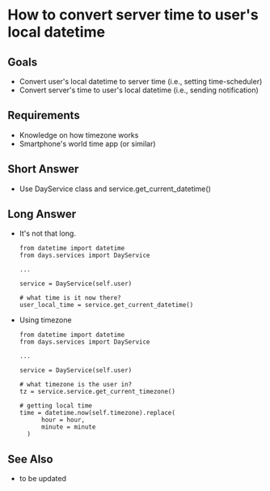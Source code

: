 # How to convert server time to user's local datetime

## Goals
* Convert user's local datetime to server time (i.e., setting time-scheduler)
* Convert server's time to user's local datetime (i.e., sending notification)

## Requirements
* Knowledge on how timezone works
* Smartphone's world time app (or similar)

## Short Answer
* Use DayService class and service.get_current_datetime()

## Long Answer
* It's not that long. 

      from datetime import datetime
      from days.services import DayService

      ...
      
      service = DayService(self.user)
      
      # what time is it now there?
      user_local_time = service.get_current_datetime()

* Using timezone
      
      from datetime import datetime
      from days.services import DayService

      ...

      service = DayService(self.user)

      # what timezone is the user in?
      tz = service.service.get_current_timezone()
      
      # getting local time
      time = datetime.now(self.timezone).replace(
            hour = hour,
            minute = minute
        )      

## See Also
* to be updated